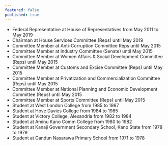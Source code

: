 ```yaml
---
featured: false
published: true
---
```

* Federal Representative at House of Representatives from May 2011 to May 2019
* Chairman at House Services Committee (Reps) until May 2019
* Committee Member at Anti-Corruption Committee Reps until May 2015
* Committee Member at Industry Committee (Senate) until May 2015
* Committee Member at Women Affairs & Social Development Committee (Reps) until May 2015
* Committee Member at Customs and Excise Committee (Reps) until May 2015
* Committee Member at Privatization and Commercialization Committee (Reps) until May 2015
* Committee Member at National Planning and Economic Development Committee (Reps) until May 2015
* Committee Member at Sports Committee (Reps) until May 2015
* Student at West London College from 1985 to 1987
* Student at Hove Davies College from 1984 to 1985
* Student at Victory College, Alexandria from 1982 to 1984
* Student at Aminu Kano Comm College from 1980 to 1982
* Student at Kanaji Government Secondary School, Kano State from 1978 to 1979
* Student at Gandun Nasarawa Primary School from 1971 to 1978

